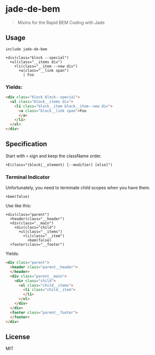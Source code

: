 # jade-de-bem

> Mixins for the Rapid BEM Coding with Jade

## Usage

```jade
include jade-de-bem

+div(class="block --special")
  +ul(class="__items div")
    +li(class="__item --new div")
      +a(class="__link span")
        | Foo
```

### Yields:

```html
<div class="block block--special">
  <ul class="block__items div">
    <li class="block__item block__item--new div">
      <a class="block__link span">Foo
      </a>
    </li>
  </ul>
</div>
```

## Specification

Start with `+` sign and keep the className order.

```jade
+E(class="(block|__element) [--modifier] [else]")
```

### Terminal Indicator

Unfortunately, you need to terminate child scopes when you have them.

```jade
+bem(false)
```

Use like this:

```jade
+div(class="parent")
  +header(class="__header")
  +div(class="__main")
    +div(class="child")
      +ul(class="__items")
        +li(class="__item")
          +bem(false)
  +footer(class="__footer")
```

Yields:

```html
<div class="parent">
  <header class="parent__header">
  </header>
  <div class="parent__main">
    <div class="child">
      <ul class="child__items">
        <li class="child__item">
        </li>
      </ul>
    </div>
  </div>
  <footer class="parent__footer">
  </footer>
</div>
```

## License

MIT
